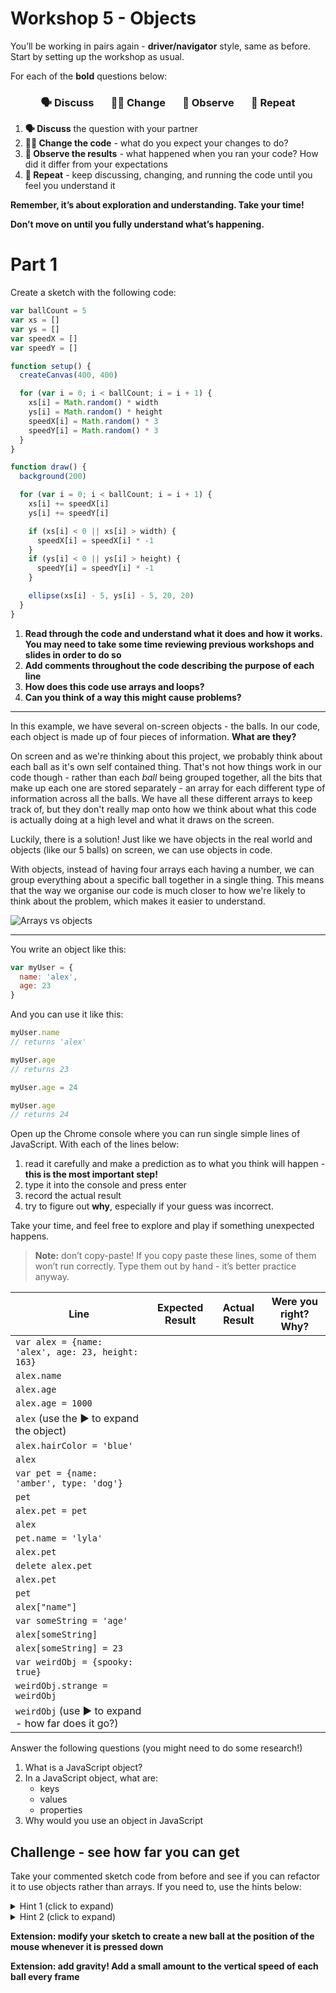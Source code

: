# Workshop 5 - Objects

You’ll be working in pairs again - **driver/navigator** style, same as before.
Start by setting up the workshop as usual.

For each of the **bold** questions below:

<h3 align="center">
  🗣 Discuss &nbsp;&nbsp;&nbsp;&nbsp;&nbsp;
  👩‍💻 Change &nbsp;&nbsp;&nbsp;&nbsp;&nbsp;
  👀 Observe &nbsp;&nbsp;&nbsp;&nbsp;&nbsp;
  🔄 Repeat
</h3>

1. **🗣 Discuss** the question with your partner
1. **👩‍💻 Change the code** - what do you expect your changes to do?
1. **👀 Observe the results** - what happened when you ran your code? How did it
   differ from your expectations
1. **🔄 Repeat** - keep discussing, changing, and running the code until you
   feel you understand it

**Remember, it’s about exploration and understanding. Take your time!**

**Don’t move on until you fully understand what’s happening.**

# Part 1

Create a sketch with the following code:

```js
var ballCount = 5
var xs = []
var ys = []
var speedX = []
var speedY = []

function setup() {
  createCanvas(400, 400)

  for (var i = 0; i < ballCount; i = i + 1) {
    xs[i] = Math.random() * width
    ys[i] = Math.random() * height
    speedX[i] = Math.random() * 3
    speedY[i] = Math.random() * 3
  }
}

function draw() {
  background(200)

  for (var i = 0; i < ballCount; i = i + 1) {
    xs[i] += speedX[i]
    ys[i] += speedY[i]

    if (xs[i] < 0 || xs[i] > width) {
      speedX[i] = speedX[i] * -1
    }
    if (ys[i] < 0 || ys[i] > height) {
      speedY[i] = speedY[i] * -1
    }

    ellipse(xs[i] - 5, ys[i] - 5, 20, 20)
  }
}
```

1. **Read through the code and understand what it does and how it works. You may
   need to take some time reviewing previous workshops and slides in order to do
   so**
1. **Add comments throughout the code describing the purpose of each line**
1. **How does this code use arrays and loops?**
1. **Can you think of a way this might cause problems?**

---

In this example, we have several on-screen objects - the balls. In our code,
each object is made up of four pieces of information. **What are they?**

On screen and as we're thinking about this project, we probably think about each
ball as it's own self contained thing. That's not how things work in our code
though - rather than each _ball_ being grouped together, all the bits that make
up each one are stored separately - an array for each different type of
information across all the balls. We have all these different arrays to keep
track of, but they don't really map onto how we think about what this code is
actually doing at a high level and what it draws on the screen.

Luckily, there is a solution! Just like we have objects in the real world and
objects (like our 5 balls) on screen, we can use objects in code.

With objects, instead of having four arrays each having a number, we can group
everything about a specific ball together in a single thing. This means that the
way we organise our code is much closer to how we're likely to think about the
problem, which makes it easier to understand.

![Arrays vs objects](./img/arrays-vs-objects.jpg)

---

You write an object like this:

```js
var myUser = {
  name: 'alex',
  age: 23
}
```

And you can use it like this:

```js
myUser.name
// returns 'alex'

myUser.age
// returns 23

myUser.age = 24

myUser.age
// returns 24
```

Open up the Chrome console where you can run single simple lines of JavaScript.
With each of the lines below:

1. read it carefully and make a prediction as to what you think will happen -
   **this is the most important step!**
2. type it into the console and press enter
3. record the actual result
4. try to figure out **why**, especially if your guess was incorrect.

Take your time, and feel free to explore and play if something unexpected
happens.

> **Note:** don’t copy-paste! If you copy paste these lines, some of them won’t
> run correctly. Type them out by hand - it’s better practice anyway.

| Line                                               | Expected Result | Actual Result | Were you right? Why? |
| -------------------------------------------------- | --------------- | ------------- | -------------------- |
| `var alex = {name: 'alex', age: 23, height: 163}`  |                 |               |                      |
| `alex.name`                                        |                 |               |                      |
| `alex.age`                                         |                 |               |                      |
| `alex.age = 1000`                                  |                 |               |                      |
| `alex` (use the ▶ to expand the object)            |                 |               |                      |
| `alex.hairColor = 'blue'`                          |                 |               |                      |
| `alex`                                             |                 |               |                      |
| `var pet = {name: 'amber', type: 'dog'}`           |                 |               |                      |
| `pet`                                              |                 |               |                      |
| `alex.pet = pet`                                   |                 |               |                      |
| `alex`                                             |                 |               |                      |
| `pet.name = 'lyla'`                                |                 |               |                      |
| `alex.pet`                                         |                 |               |                      |
| `delete alex.pet`                                  |                 |               |                      |
| `alex.pet`                                         |                 |               |                      |
| `pet`                                              |                 |               |                      |
| `alex["name"]`                                     |                 |               |                      |
| `var someString = 'age'`                           |                 |               |                      |
| `alex[someString]`                                 |                 |               |                      |
| `alex[someString] = 23`                            |                 |               |                      |
| `var weirdObj = {spooky: true}`                    |                 |               |                      |
| `weirdObj.strange = weirdObj`                      |                 |               |                      |
| `weirdObj` (use ▶ to expand - how far does it go?) |                 |               |                      |

Answer the following questions (you might need to do some research!)

1. What is a JavaScript object?
1. In a JavaScript object, what are:
   - keys
   - values
   - properties
1. Why would you use an object in JavaScript

## Challenge - see how far you can get

Take your commented sketch code from before and see if you can refactor it to
use objects rather than arrays. If you need to, use the hints below:

<details><summary>Hint 1 (click to expand)</summary><p>

You can add objects to an array.

```js
for (var i = 0; i < ballCount; i = i + 1) {
  var myBall = {
    // write ball properties here
  }
  balls[i] = myBall
}
```

</p></details>

<details><summary>Hint 2 (click to expand)</summary><p>

Try using this function:

```js
function createBall() {
  return {
    x: Math.random() * width,
    y: Math.random() * height,
    speedX: Math.random() * 3,
    speedY: Math.random() * 3
  }
}
```

</p></details>

**Extension: modify your sketch to create a new ball at the position of the
mouse whenever it is pressed down**

**Extension: add gravity! Add a small amount to the vertical speed of each ball
every frame**
